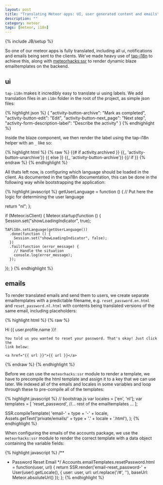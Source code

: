 ```yaml
---
layout: post
title: "Translating Meteor apps: UI, user generated content and emails"
description: ""
category: meteor
tags: [meteor, i18n]
---
```

{% include JB/setup %}

So one of our meteor apps is fully translated, including all ui, notifications and emails being sent to the clients. We've made heavy use of [tap-i18n](https://github.com/TAPevents/tap-i18n) to achieve this, along with [meteorhacks:ssr](https://atmospherejs.com/meteorhacks/ssr) to render dynamic blaze emailtemplates on the backend. 

## ui

`tap-i18n` makes it incredibly easy to translate ui using labels. We add translation files in an `i18n` folder in the root of the project, as simple json files:

{% highlight json %}
{
  "activity-button-archive": "Mark as completed",
  "activity-button-edit": "Edit",
  "activity-button-next_page": "Next step",
  "activity-form-description-label": "Describe the activity"
}
{% endhighlight %}

Inside the blaze component, we then render the label using the tap-i18n helper with an `_` like so:

{% highlight html %}
{% raw %}
{{# if activity.archived }}
    <a class="pu-button" data-activity-unarchive>{{_ 'activity-button-unarchive'}}</a>
{{ else }}
    <a class="pu-button" data-activity-archive>{{_ 'activity-button-archive'}}</a>
{{/ if }}
{% endraw %}
{% endhighlight %}

All thats left now, is configuring which language should be loaded in the client. As documented in the tapi18n documentation, this can be done in the following way while bootstrapping the application:

{% highlight javascript %}
getUserLanguage = function () {
  // Put here the logic for determining the user language

  return "nl";
};

if (Meteor.isClient) {
  Meteor.startup(function () {
    Session.set("showLoadingIndicator", true);

    TAPi18n.setLanguage(getUserLanguage())
      .done(function () {
        Session.set("showLoadingIndicator", false);
      })
      .fail(function (error_message) {
        // Handle the situation
        console.log(error_message);
      });
  });
}
{% endhighlight %}

## emails

To render translated emails and send them to users, we create separate emailtemplates with a predictable filename, e.g. `reset_password.en.html` and `reset_password.nl.html` with contents being translated versions of the same email, including placeholders:

{% highlight html %}
{% raw %}
<!-- private/emails/reset_password.en.html -->
<p>
    Hi {{ user.profile.name }}!

    You told us you wanted to reset your password. That's okay! Just click the
    link below:

    <a href="{{ url }}">{{ url }}</a>
</p>
{% endraw %}
{% endhighlight %}

Before we can use the `meteorhacks:ssr` module to render a template, we have to precompile the html template and assign it to a key that we can use later. We indexed all of the emails and locales in some variables and loop through these to pre-compile all of the templates:

{% highlight javascript %}
// bootstrap.js
var locales = ['en', 'nl'];
var templates = [
    'reset_password',
    //... rest of the emailtemplates ...
];

SSR.compileTemplate(
    'email-' + type + '-' + locale,
    Assets.getText('private/emails/' + type + '.' + locale + '.html'),
);
{% endhighlight %}

When configuring the emails of the accounts package, we use the `meteorhacks:ssr` module to render the correct template with a data object containing the variable fields:

{% highlight javascript %}
/**
 * Password Reset Email
 */
Accounts.emailTemplates.resetPassword.html = function(user, url) {
    return SSR.render('email-reset_password-' + User(user).getLocale(), {
        user: user,
        url: url.replace('/#', ''),
        baseUrl: Meteor.absoluteUrl()
    });
};
{% endhighlight %}

